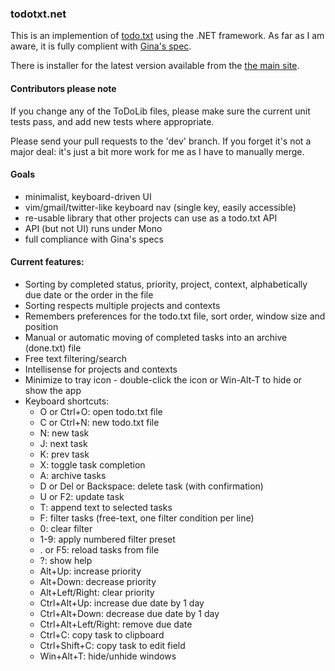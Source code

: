 ### todotxt.net

This is an implemention of [todo.txt](http://todotxt.com/) using the .NET framework. As far as I am aware, it is fully complient with [Gina's spec](https://github.com/ginatrapani/todo.txt-cli/wiki/The-Todo.txt-Format). 

There is installer for the latest version available from the [the main site](http://benrhughes.github.io/todotxt.net/).

#### Contributors please note

If you change any of the ToDoLib files, please make sure the current unit tests pass, and add new tests where appropriate.

Please send your pull requests to the 'dev' branch. If you forget it's not a major deal: it's just a bit more work for me as I have to manually merge.

#### Goals

 - minimalist, keyboard-driven UI
 - vim/gmail/twitter-like keyboard nav (single key, easily accessible)
 - re-usable library that other projects can use as a todo.txt API
 - API (but not UI) runs under Mono
 - full compliance with Gina's specs


#### Current features:

 - Sorting by completed status, priority, project, context, alphabetically due date or the order in the file
 - Sorting respects multiple projects and contexts
 - Remembers preferences for the todo.txt file, sort order, window size and position
 - Manual or automatic moving of completed tasks into an archive (done.txt) file
 - Free text filtering/search
 - Intellisense for projects and contexts
 - Minimize to tray icon - double-click the icon or Win-Alt-T to hide or show the app
 - Keyboard shortcuts:
	- O or Ctrl+O: open todo.txt file
	- C or Ctrl+N: new todo.txt file
	- N: new task
	- J: next task
	- K: prev task
	- X: toggle task completion
	- A: archive tasks
	- D or Del or Backspace: delete task (with confirmation)
	- U or F2: update task
    - T: append text to selected tasks
	- F: filter tasks (free-text, one filter condition per line)
    - 0: clear filter
    - 1-9: apply numbered filter preset
	- . or F5: reload tasks from file
	- ?: show help
	- Alt+Up: increase priority
	- Alt+Down: decrease priority
	- Alt+Left/Right: clear priority
 	- Ctrl+Alt+Up: increase due date by 1 day
	- Ctrl+Alt+Down: decrease due date by 1 day
    - Ctrl+Alt+Left/Right: remove due date 
	- Ctrl+C: copy task to clipboard
	- Ctrl+Shift+C: copy task to edit field
	- Win+Alt+T: hide/unhide windows